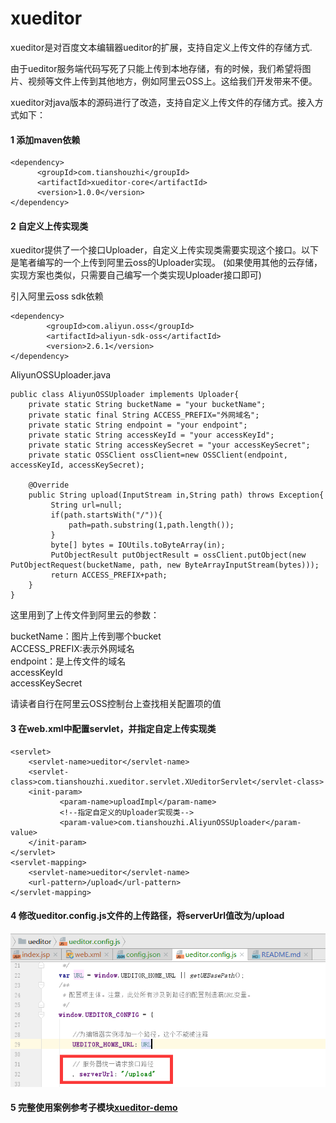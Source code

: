# xueditor
xueditor是对百度文本编辑器ueditor的扩展，支持自定义上传文件的存储方式.

由于ueditor服务端代码写死了只能上传到本地存储，有的时候，我们希望将图片、视频等文件上传到其他地方，例如阿里云OSS上。这给我们开发带来不便。

xueditor对java版本的源码进行了改造，支持自定义上传文件的存储方式。接入方式如下：

#### 1 添加maven依赖

    <dependency>
          <groupId>com.tianshouzhi</groupId>
          <artifactId>xueditor-core</artifactId>
          <version>1.0.0</version>
    </dependency>

#### 2 自定义上传实现类
xueditor提供了一个接口Uploader，自定义上传实现类需要实现这个接口。以下是笔者编写的一个上传到阿里云oss的Uploader实现。
(如果使用其他的云存储，实现方案也类似，只需要自己编写一个类实现Uploader接口即可)

引入阿里云oss sdk依赖

    <dependency>
            <groupId>com.aliyun.oss</groupId>
            <artifactId>aliyun-sdk-oss</artifactId>
            <version>2.6.1</version>
    </dependency>

AliyunOSSUploader.java

    public class AliyunOSSUploader implements Uploader{
        private static String bucketName = "your bucketName";
        private static final String ACCESS_PREFIX="外网域名";
        private static String endpoint = "your endpoint";
        private static String accessKeyId = "your accessKeyId";
        private static String accessKeySecret = "your accessKeySecret";
        private static OSSClient ossClient=new OSSClient(endpoint, accessKeyId, accessKeySecret);
    
        @Override
        public String upload(InputStream in,String path) throws Exception{
             String url=null;
             if(path.startsWith("/")){
                 path=path.substring(1,path.length());
             }
             byte[] bytes = IOUtils.toByteArray(in);
             PutObjectResult putObjectResult = ossClient.putObject(new PutObjectRequest(bucketName, path, new ByteArrayInputStream(bytes)));
             return ACCESS_PREFIX+path;
        }
    }

这里用到了上传文件到阿里云的参数：

bucketName：图片上传到哪个bucket<br/>
ACCESS_PREFIX:表示外网域名<br/>
endpoint：是上传文件的域名<br/>
accessKeyId<br/>
accessKeySecret

请读者自行在阿里云OSS控制台上查找相关配置项的值

#### 3 在web.xml中配置servlet，并指定自定上传实现类
    
    <servlet>
        <servlet-name>ueditor</servlet-name>
        <servlet-class>com.tianshouzhi.xueditor.servlet.XUeditorServlet</servlet-class>
        <init-param>
               <param-name>uploadImpl</param-name>
               <!--指定自定义的Uploader实现类-->
               <param-value>com.tianshouzhi.AliyunOSSUploader</param-value>
        </init-param>
    </servlet>
    <servlet-mapping>
        <servlet-name>ueditor</servlet-name>
        <url-pattern>/upload</url-pattern>
    </servlet-mapping>

#### 4 修改ueditor.config.js文件的上传路径，将serverUrl值改为/upload
![](doc/upload.png)

#### 5 完整使用案例参考子模块[xueditor-demo](xueditor-demo)